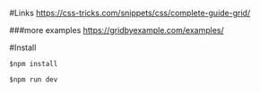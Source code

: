 #Links
https://css-tricks.com/snippets/css/complete-guide-grid/

###more examples
https://gridbyexample.com/examples/

#Install


`$npm install`

`$npm run dev`